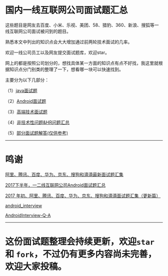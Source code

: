 # 国内一线互联网公司面试题汇总

这些题目是网友去百度、小米、乐视、美团、58、猎豹、360、新浪、搜狐等一线互联网公司面试被问到的题目。

熟悉本文中列出的知识点会大大增加通过前两轮技术面试的几率。

欢迎一线公司员工以及网友提交面试题库，欢迎star。

网上的都是按照公司划分的，想找具体某一方面的知识点有点不好找，我这里就根据知识点分门别类的整理了一下，想看哪一块可以快速找到。

主要分为以下几部分：

（1）[java面试题](https://github.com/AweiLoveAndroid/CommonDevKnowledge/blob/master/interview/java%E9%9D%A2%E8%AF%95%E9%A2%98.md)

（2）[Android面试题](https://github.com/AweiLoveAndroid/CommonDevKnowledge/blob/master/interview/Android%E9%9D%A2%E8%AF%95%E9%A2%98.md)

（3）[高端技术面试题](https://github.com/AweiLoveAndroid/CommonDevKnowledge/blob/master/interview/%E9%AB%98%E7%AB%AF%E6%8A%80%E6%9C%AF%E9%9D%A2%E8%AF%95%E9%A2%98.md)

（4）[非技术性问题&HR问题汇总](https://github.com/AweiLoveAndroid/CommonDevKnowledge/blob/master/interview/)

（5）[部分面试题解答(仅供参考)](https://github.com/AweiLoveAndroid/CommonDevKnowledge/blob/master/interview/)

----

# 鸣谢

[阿里、腾讯、百度、华为、京东、搜狗和滴滴最新面试题汇集](https://mp.weixin.qq.com/s?__biz=MzIyMjQ0MTU0NA==&mid=2247484617&idx=1&sn=3734e643d241ac9615424dd44462ee2d&chksm=e82c3deedf5bb4f82e7be0823739774a0a2cf8372284c8409471c2752fea1f367ca3f6857795&mpshare=1&scene=23&srcid=1128DKotEvTe4dheaTextbqp#rd)

[2017下半年，一二线互联网公司Android面试题汇总](https://zhuanlan.zhihu.com/p/30016683)

[2017 年初、阿里、腾讯、百度、华为、京东、搜狗和滴滴面试题汇集（更新篇）](https://zhuanlan.zhihu.com/p/26327485)

[android_interview](https://github.com/LRH1993/android_interview)

[AndroidInterview-Q-A](https://github.com/JackyAndroid/AndroidInterview-Q-A)


----
# 这份面试题整理会持续更新，欢迎`star` 和 `fork`，不过仍有更多内容尚未完善，欢迎大家投稿。
